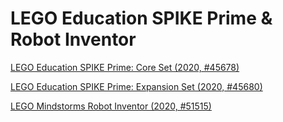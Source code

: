 # LEGO Education SPIKE Prime & Robot Inventor 

[LEGO Education SPIKE Prime: Core Set (2020, #45678)](https://education.lego.com/en-us/products/lego-education-spike-prime-set/45678#product)

[LEGO Education SPIKE Prime: Expansion Set (2020, #45680)](https://education.lego.com/en-us/products/lego-education-spike-prime-expansion-set/45680)

[LEGO Mindstorms Robot Inventor (2020, #51515)](https://www.lego.com/en-us/aboutus/news/2020/june/lego-mindstorms-robot-inventor)
